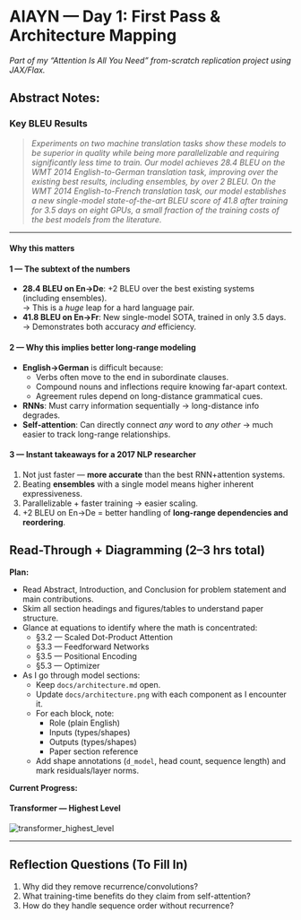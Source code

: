 # AIAYN — Day 1: First Pass & Architecture Mapping  
*Part of my “Attention Is All You Need” from-scratch replication project using JAX/Flax.*

## Abstract Notes:

### Key BLEU Results

> *Experiments on two machine translation tasks show these models to be superior in quality while being more parallelizable and requiring significantly less time to train. Our model achieves 28.4 BLEU on the WMT 2014 English-to-German translation task, improving over the existing best results, including ensembles, by over 2 BLEU. On the WMT 2014 English-to-French translation task, our model establishes a new single-model state-of-the-art BLEU score of 41.8 after training for 3.5 days on eight GPUs, a small fraction of the training costs of the best models from the literature.*

---

#### Why this matters

#### 1 — The subtext of the numbers
- **28.4 BLEU on En→De**: +2 BLEU over the best existing systems (including ensembles).  
  → This is a *huge* leap for a hard language pair.
- **41.8 BLEU on En→Fr**: New single-model SOTA, trained in only 3.5 days.  
  → Demonstrates both accuracy *and* efficiency.

#### 2 — Why this implies better long-range modeling
- **English→German** is difficult because:
  - Verbs often move to the end in subordinate clauses.
  - Compound nouns and inflections require knowing far-apart context.
  - Agreement rules depend on long-distance grammatical cues.
- **RNNs**: Must carry information sequentially → long-distance info degrades.
- **Self-attention**: Can directly connect *any* word to *any other* → much easier to track long-range relationships.

#### 3 — Instant takeaways for a 2017 NLP researcher
1. Not just faster — **more accurate** than the best RNN+attention systems.
2. Beating **ensembles** with a single model means higher inherent expressiveness.
3. Parallelizable + faster training → easier scaling.
4. +2 BLEU on En→De = better handling of **long-range dependencies and reordering**.

## Read-Through + Diagramming (2–3 hrs total)

**Plan:**
- Read Abstract, Introduction, and Conclusion for problem statement and main contributions.
- Skim all section headings and figures/tables to understand paper structure.
- Glance at equations to identify where the math is concentrated:
  - §3.2 — Scaled Dot-Product Attention
  - §3.3 — Feedforward Networks
  - §3.5 — Positional Encoding
  - §5.3 — Optimizer
- As I go through model sections:
  - Keep `docs/architecture.md` open.
  - Update `docs/architecture.png` with each component as I encounter it.
  - For each block, note:
    - Role (plain English)
    - Inputs (types/shapes)
    - Outputs (types/shapes)
    - Paper section reference
  - Add shape annotations (`d_model`, head count, sequence length) and mark residuals/layer norms.

**Current Progress:**  
#### Transformer — Highest Level
![transformer_highest_level](../images/transformer_highest_level.png)

---

## Reflection Questions (To Fill In)
1. Why did they remove recurrence/convolutions?  
2. What training-time benefits do they claim from self-attention?  
3. How do they handle sequence order without recurrence?  
